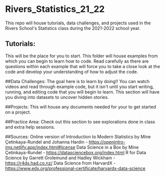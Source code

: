# Rivers_Statistics_21_22

This repo will house tutorials, data challenges, and projects used in the Rivers School's Statistics class during the 2021-2022 school year.

## Tutorials: 
This will be the place for you to start. This folder will house examples from which you can begin to learn how to code. Read carefully as there are questions within each example that will force you to take a close look at the code and develop your understanding of how to adjust the code. 

##Data Challenges:
The goal here is to learn by doing!! You can watch videos and read through example code, but it isn't until you start writing, running, and editing code that you will begin to learn. This section will have you diving into datasets to uncover hidden stories. 

##Projects:
This will house any documents needed for your to get started on a project.

##Practice Area:
Check out this section to see explorations done in class and extra help sessions.

##Sources: 
Online version of Introduction to Modern Statistics by Mine Çetinkaya-Rundel and Johanna Hardin - https://openintro-ims.netlify.app/index.html#license Data Science in a Box by Mine Çetinkaya-Rundel - https://datasciencebox.org/index.html R for Data Science by Garrett Grolemund and Hadley Wickham - https://r4ds.had.co.nz/ Data Science from HarvardX - https://www.edx.org/professional-certificate/harvardx-data-science